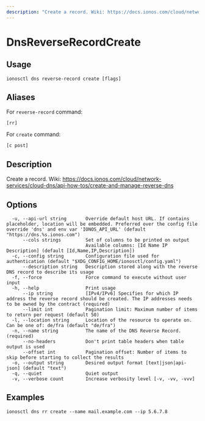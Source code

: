 ```yaml
---
description: "Create a record. Wiki: https://docs.ionos.com/cloud/network-services/cloud-dns/api-how-tos/create-and-manage-reverse-dns"
---
```


# DnsReverseRecordCreate

## Usage

```text
ionosctl dns reverse-record create [flags]
```

## Aliases

For `reverse-record` command:

```text
[rr]
```

For `create` command:

```text
[c post]
```

## Description

Create a record. Wiki: https://docs.ionos.com/cloud/network-services/cloud-dns/api-how-tos/create-and-manage-reverse-dns

## Options

```text
  -u, --api-url string       Override default host URL. If contains placeholder, location will be embedded. Preferred over the config file override 'dns' and env var 'IONOS_API_URL' (default "https://dns.%s.ionos.com")
      --cols strings         Set of columns to be printed on output 
                             Available columns: [Id Name IP Description] (default [Id,Name,IP,Description])
  -c, --config string        Configuration file used for authentication (default "$XDG_CONFIG_HOME/ionosctl/config.yaml")
      --description string   Description stored along with the reverse DNS record to describe its usage
  -f, --force                Force command to execute without user input
  -h, --help                 Print usage
      --ip string            [IPv4/IPv6] Specifies for which IP address the reverse record should be created. The IP addresses needs to be owned by the contract (required)
      --limit int            Pagination limit: Maximum number of items to return per request (default 50)
  -l, --location string      Location of the resource to operate on. Can be one of: de/fra (default "de/fra")
  -n, --name string          The name of the DNS Reverse Record. (required)
      --no-headers           Don't print table headers when table output is used
      --offset int           Pagination offset: Number of items to skip before starting to collect the results
  -o, --output string        Desired output format [text|json|api-json] (default "text")
  -q, --quiet                Quiet output
  -v, --verbose count        Increase verbosity level [-v, -vv, -vvv]
```

## Examples

```text
ionosctl dns rr create --name mail.example.com --ip 5.6.7.8
```

